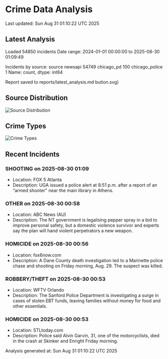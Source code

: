 # Crime Data Analysis
Last updated: Sun Aug 31 01:10:22 UTC 2025

## Latest Analysis

Loaded 54850 incidents
Date range: 2024-01-01 00:00:00 to 2025-08-30 01:09:49

Incidents by source:
source
newsapi           54749
chicago_pd          100
chicago_police        1
Name: count, dtype: int64

Report saved to reports/latest_analysis.md
bution.svg)

## Source Distribution
![Source Distribution](images/source_distribution.svg)

## Crime Types
![Crime Types](images/crime_types.svg)

## Recent Incidents

### SHOOTING on 2025-08-30 01:09
- Location: FOX 5 Atlanta
- Description: UGA issued a police alert at 8:51 p.m. after a report of an “armed shooter" near the main library in Athens.


### OTHER on 2025-08-30 00:58
- Location: ABC News (AU)
- Description: The NT government is legalising pepper spray in a bid to improve personal safety, but a domestic violence survivor and experts say the plan will hand violent perpetrators a new weapon.


### HOMICIDE on 2025-08-30 00:56
- Location: fox6now.com
- Description: A Dane County death investigation led to a Marinette police chase and shooting on Friday morning, Aug. 29. The suspect was killed.


### ROBBERY/THEFT on 2025-08-30 00:53
- Location: WFTV Orlando
- Description: The Sanford Police Department is investigating a surge in cases of stolen EBT funds, leaving families without money for food and other essentials.


### HOMICIDE on 2025-08-30 00:53
- Location: STLtoday.com
- Description: Police said Alvin Garvin, 31, one of the motorcyclists, died in the crash at Skinker and Enright Friday morning.

Analysis generated at: Sun Aug 31 01:10:22 UTC 2025
